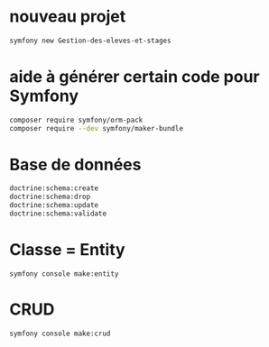 # nouveau projet
```sh
symfony new Gestion-des-eleves-et-stages
```
# aide à générer certain code pour Symfony
```sh
composer require symfony/orm-pack
composer require --dev symfony/maker-bundle
```
# Base de données
```sh
doctrine:schema:create
doctrine:schema:drop
doctrine:schema:update
doctrine:schema:validate
```
# Classe = Entity
```
symfony console make:entity
```
# CRUD
```
symfony console make:crud
```